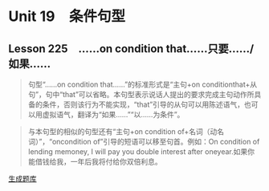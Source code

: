 ﻿ # Unit 19　条件句型
 ## Lesson 225　……on condition that……只要……/如果……
 
> 句型“……on condition that……”的标准形式是“主句+on conditionthat+从句”，句中“that”可以省略。本句型表示说话人提出的要求完成主句动作所具备的条件，否则该行为不能实现，“that”引导的从句可以用陈述语气，也可以用虚拟语气，翻译为“如果……”“以……为条件”。

> 与本句型的相似的句型还有“主句+on condition of+名词（动名词）”，“oncondition of”引导的短语可以移至句首。例如：On condition of lending memoney, I will pay you double interest after oneyear.如果你能借钱给我，一年后我将付给你双倍利息。


 [生成题库](./sentence/f225.json)